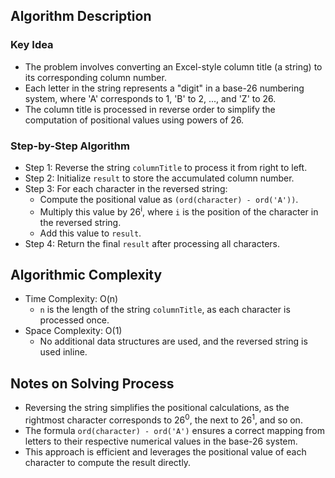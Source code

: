## Algorithm Description
### Key Idea
- The problem involves converting an Excel-style column title (a string) to its corresponding column number.
- Each letter in the string represents a "digit" in a base-26 numbering system, where 'A' corresponds to 1, 'B' to 2, ..., and 'Z' to 26.
- The column title is processed in reverse order to simplify the computation of positional values using powers of 26.

### Step-by-Step Algorithm
- Step 1: Reverse the string ```columnTitle``` to process it from right to left.
- Step 2: Initialize ```result``` to store the accumulated column number.
- Step 3: For each character in the reversed string:
   - Compute the positional value as ```(ord(character) - ord('A'))```.
   - Multiply this value by 26<sup>i</sup>, where ```i``` is the position of the character in the reversed string.
   - Add this value to ```result```.
- Step 4: Return the final ```result``` after processing all characters.

## Algorithmic Complexity
- Time Complexity: O(n)
  - ```n``` is the length of the string ```columnTitle```, as each character is processed once.
- Space Complexity: O(1)
  - No additional data structures are used, and the reversed string is used inline.

## Notes on Solving Process
- Reversing the string simplifies the positional calculations, as the rightmost character corresponds to 26<sup>0</sup>, the next to 26<sup>1</sup>, and so on.
- The formula ```ord(character) - ord('A')``` ensures a correct mapping from letters to their respective numerical values in the base-26 system.
- This approach is efficient and leverages the positional value of each character to compute the result directly.